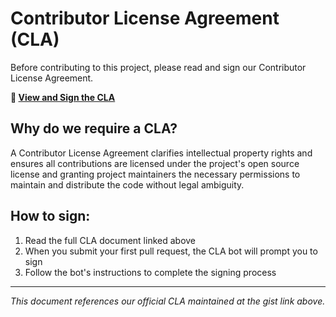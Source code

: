 # Contributor License Agreement (CLA)

Before contributing to this project, please read and sign our Contributor License Agreement.

**📄 [View and Sign the CLA](https://gist.github.com/georgiod9/8ca7755f5b2a0a33f5a2220d87e3014d)**

## Why do we require a CLA?

A Contributor License Agreement clarifies intellectual property rights and ensures all contributions are licensed under the project's open source license and granting project maintainers the necessary permissions to maintain and distribute the code without legal ambiguity.

## How to sign:

1. Read the full CLA document linked above
2. When you submit your first pull request, the CLA bot will prompt you to sign
3. Follow the bot's instructions to complete the signing process

---

*This document references our official CLA maintained at the gist link above.*
